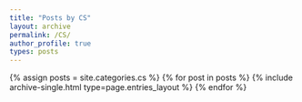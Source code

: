 ```yaml
---
title: "Posts by CS"
layout: archive
permalink: /CS/
author_profile: true
types: posts
---
```


{% assign posts = site.categories.cs %}
{% for post in posts %} {% include archive-single.html type=page.entries_layout %} {% endfor %}

